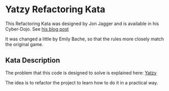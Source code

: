 # Yatzy Refactoring Kata

This Refactoring Kata was designed by Jon Jagger and is available in his Cyber-Dojo. See [his blog post](http://jonjagger.blogspot.co.uk/2012/05/yahtzee-cyber-dojo-refactoring-in-java.html)

It was changed a little by Emily Bache, so that the rules more closely match the original game.

## Kata Description

The problem that this code is designed to solve is explained here: [Yatzy](https://sammancoaching.org/kata_descriptions/yatzy.html)

The idea is to refactor the project to learn how to do it in a practical way.